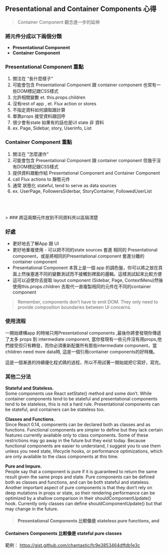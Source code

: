 ## Presentational and Container Components 心得

> Container Component 觀念進一步的延伸

### 將元件分成以下兩個分類
* **Presentational Component**
* **Container Component**

### Presentational Component 重點
1. 關注在 “長什麼樣子”
2. 可能會包含 Presentational Component 跟 container component 也常有一些DOM標記跟CSS樣式
3. 允許相關變數 et. this.props.children
4. 沒有rest of app , et. Flux action or stores
5. 不指定資料如何讀取跟計算
6. 單靠props 接受資料跟回呼
7. 很少會有state 如果有的話也是UI state 非 資料
8. ex. Page, Sidebar, story, Userinfo, List  

### Container Component 重點
1. 關注在 ”怎麼運作”
2. 可能會包含 Presentational Component 跟 container component 但幾乎沒有DOM標記跟CSS樣式
3. 提供資料跟動作給 Presentational Component and Container Component
4. call Flux actions to 靜態元件
5. 通常 狀態化 stateful, tend to serve as data sources
6. ex. UserPage, FollowersSiderbar, StoryContainer, FollowedUserList  
<br>
<br>
<br>
> ### 將這兩類元件放到不同資料夾以區隔清楚

### 好處
* 更好地去了解App 跟 UI
* 更好地重複使用 - 可以把不同的state sources 套進 相同的 Presentational component，或是將相同的Presentational component 套進分離的 container component
* Presentational Component 本質上是一個 app 的調色盤，你可以將之放在頁面上然後塞進不同的變數測試而不接觸到裡面的邏輯。這樣測試起來比較方便
* 這可以迫使你去提取 layout component (Sidebar, Page, ContextMenu)然後使用this.props.children 去取代一直複製相同的元件在不同的container component

> Remember, components don’t have to emit DOM. They only need to provide composition boundaries between UI concerns.

### 使用流程
一開始建構app 的時候只用Presentational components ,最後你將會發現你傳遞了太多 props 到 intermediate component,
當你發現有一些元件沒有用props,他們接受但只有轉發，而你必須重新配置所有那些intermediate component，當children need more data時, 這是一個引用container components的好時機。

這是一個漸進的持續優化程式碼的過程，所以不用試著一開始就把它寫好，寫完。

### 其他二分法
**Stateful and Stateless.**   
Some components use React setState() method and some don’t. While container components tend to be stateful and presentational components tend to be stateless, this is not a hard rule. Presentational components can be stateful, and containers can be stateless too.  

**Classes and Functions.**  
 Since React 0.14, components can be declared both as classes and as functions. Functional components are simpler to define but they lack certain features currently available only to class components. Some of these restrictions may go away in the future but they exist today. Because functional components are easier to understand, I suggest you to use them unless you need state, lifecycle hooks, or performance optimizations, which are only available to the class components at this time.  

**Pure and Impure.**  
 People say that a component is pure if it is guaranteed to return the same result given the same props and state. Pure components can be defined both as classes and functions, and can be both stateful and stateless. Another important aspect of pure components is that they don’t rely on deep mutations in props or state, so their rendering performance can be optimized by a shallow comparison in their shouldComponentUpdate() hook. Currently only classes can define shouldComponentUpdate() but that may change in the future.


 > #### Presentational Components 比較像是 stateless pure functions, and   
 #### Containers Components 比較像是 stateful pure classes


範例：
https://gist.github.com/chantastic/fc9e3853464dffdb1e3c
